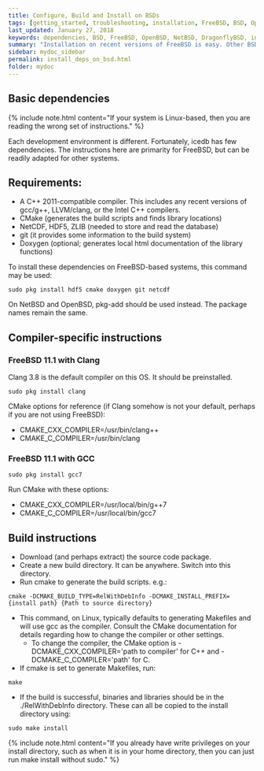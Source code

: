 ```yaml
---
title: Configure, Build and Install on BSDs
tags: [getting_started, troubleshooting, installation, FreeBSD, BSD, OpenBSD, NetBSD, DragonflyBSD]
last_updated: January 27, 2018
keywords: dependencies, BSD, FreeBSD, OpenBSD, NetBSD, DragonflyBSD, install
summary: "Installation on recent versions of FreeBSD is easy. Other BSDs, like OpenBSD, DragonFlyBSD and NetBSD, should also work well."
sidebar: mydoc_sidebar
permalink: install_deps_on_bsd.html
folder: mydoc
---
```


## Basic dependencies

{% include note.html content="If your system is Linux-based, then you are reading the wrong set of instructions." %}


Each development environment is different. Fortunately, icedb has few dependencies. The instructions here are primarity for FreeBSD, but can be readily adapted for other systems.

Requirements:
--------------

- A C++ 2011-compatible compiler. This includes any recent versions of gcc/g++, LLVM/clang, or the Intel C++ compilers.
- CMake (generates the build scripts and finds library locations)
- NetCDF, HDF5, ZLIB (needed to store and read the database)
- git (it provides some information to the build system)
- Doxygen (optional; generates local html documentation of the library functions)


To install these dependencies on FreeBSD-based systems, this command may be used:
```
sudo pkg install hdf5 cmake doxygen git netcdf
```
On NetBSD and OpenBSD, pkg-add should be used instead. The package names remain the same.

## Compiler-specific instructions

### FreeBSD 11.1 with Clang

Clang 3.8 is the default compiler on this OS. It should be preinstalled.

```
sudo pkg install clang
```
CMake options for reference (if Clang somehow is not your default, perhaps if you are not using FreeBSD):
- CMAKE\_CXX\_COMPILER=/usr/bin/clang++
- CMAKE\_C\_COMPILER=/usr/bin/clang

### FreeBSD 11.1 with GCC

```
sudo pkg install gcc7
```
Run CMake with these options:
- CMAKE\_CXX\_COMPILER=/usr/local/bin/g++7
- CMAKE\_C\_COMPILER=/usr/local/bin/gcc7

## Build instructions


- Download (and perhaps extract) the source code package. 
- Create a new build directory. It can be anywhere. Switch into this directory.
- Run cmake to generate the build scripts. e.g.:
```
cmake -DCMAKE_BUILD_TYPE=RelWithDebInfo -DCMAKE_INSTALL_PREFIX={install path} {Path to source directory}
```
- This command, on Linux, typically defaults to generating Makefiles and will use gcc as the compiler. Consult the CMake
   documentation for details regarding how to change the compiler or other settings.
   - To change the compiler, the CMake option is -DCMAKE_CXX_COMPILER='path to compiler' for C++ and -DCMAKE\_C\_COMPILER='path' for C.
- If cmake is set to generate Makefiles, run:
```
make
```
- If the build is successful, binaries and libraries should be in the ./RelWithDebInfo directory. These can all be copied
to the install directory using:
```
sudo make install
```

{% include note.html content="If you already have write privileges on your install directory, such as when it is in your home directory, then you can just run make install without sudo." %}


